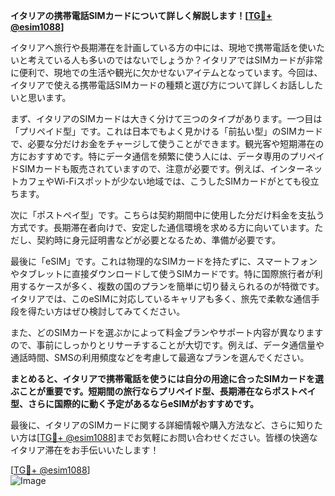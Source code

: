 **イタリアの携帯電話SIMカードについて詳しく解説します！[[TG💪+ @esim1088](https://t.me/s/esim1088)]**

イタリアへ旅行や長期滞在を計画している方の中には、現地で携帯電話を使いたいと考えている人も多いのではないでしょうか？イタリアではSIMカードが非常に便利で、現地での生活や観光に欠かせないアイテムとなっています。今回は、イタリアで使える携帯電話SIMカードの種類と選び方について詳しくお話ししたいと思います。

まず、イタリアのSIMカードは大きく分けて三つのタイプがあります。一つ目は「プリペイド型」です。これは日本でもよく見かける「前払い型」のSIMカードで、必要な分だけお金をチャージして使うことができます。観光客や短期滞在の方におすすめです。特にデータ通信を頻繁に使う人には、データ専用のプリペイドSIMカードも販売されていますので、注意が必要です。例えば、インターネットカフェやWi-Fiスポットが少ない地域では、こうしたSIMカードがとても役立ちます。

次に「ポストペイ型」です。こちらは契約期間中に使用した分だけ料金を支払う方式です。長期滞在者向けで、安定した通信環境を求める方に向いています。ただし、契約時に身元証明書などが必要となるため、準備が必要です。

最後に「eSIM」です。これは物理的なSIMカードを持たずに、スマートフォンやタブレットに直接ダウンロードして使うSIMカードです。特に国際旅行者が利用するケースが多く、複数の国のプランを簡単に切り替えられるのが特徴です。イタリアでは、このeSIMに対応しているキャリアも多く、旅先で柔軟な通信手段を得たい方はぜひ検討してみてください。

また、どのSIMカードを選ぶかによって料金プランやサポート内容が異なりますので、事前にしっかりとリサーチすることが大切です。例えば、データ通信量や通話時間、SMSの利用頻度などを考慮して最適なプランを選んでください。

**まとめると、イタリアで携帯電話を使うには自分の用途に合ったSIMカードを選ぶことが重要です。短期間の旅行ならプリペイド型、長期滞在ならポストペイ型、さらに国際的に動く予定があるならeSIMがおすすめです。**

最後に、イタリアのSIMカードに関する詳細情報や購入方法など、さらに知りたい方は[[TG💪+ @esim1088](https://t.me/s/esim1088)]までお気軽にお問い合わせください。皆様の快適なイタリア滞在をお手伝いいたします！

[[TG💪+ @esim1088](https://t.me/s/esim1088)]  
![Image](https://i.postimg.cc/Y0z9fWf4/image.png)